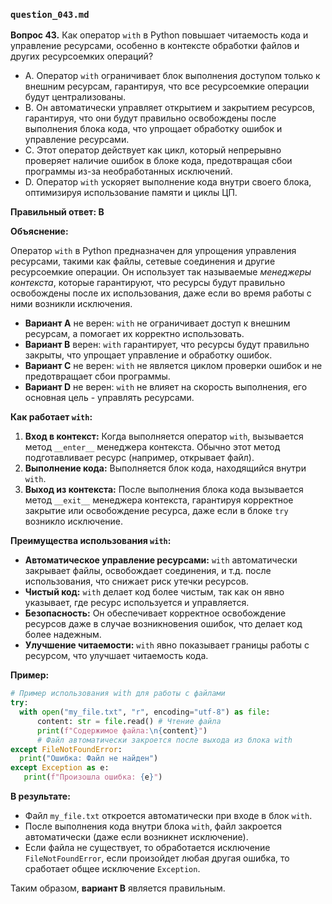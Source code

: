 ### `question_043.md`

**Вопрос 43.** Как оператор `with` в Python повышает читаемость кода и управление ресурсами, особенно в контексте обработки файлов и других ресурсоемких операций?

- A. Оператор `with` ограничивает блок выполнения доступом только к внешним ресурсам, гарантируя, что все ресурсоемкие операции будут централизованы.
- B. Он автоматически управляет открытием и закрытием ресурсов, гарантируя, что они будут правильно освобождены после выполнения блока кода, что упрощает обработку ошибок и управление ресурсами.
- C. Этот оператор действует как цикл, который непрерывно проверяет наличие ошибок в блоке кода, предотвращая сбои программы из-за необработанных исключений.
- D. Оператор `with` ускоряет выполнение кода внутри своего блока, оптимизируя использование памяти и циклы ЦП.

**Правильный ответ: B**

**Объяснение:**

Оператор `with` в Python предназначен для упрощения управления ресурсами, такими как файлы, сетевые соединения и другие ресурсоемкие операции. Он использует так называемые *менеджеры контекста*, которые гарантируют, что ресурсы будут правильно освобождены после их использования, даже если во время работы с ними возникли исключения.

*   **Вариант A** не верен: `with` не ограничивает доступ к внешним ресурсам, а помогает их корректно использовать.
*   **Вариант B** верен: `with` гарантирует, что ресурсы будут правильно закрыты, что упрощает управление и обработку ошибок.
*   **Вариант C** не верен: `with` не является циклом проверки ошибок и не предотвращает сбои программы.
*   **Вариант D** не верен: `with` не влияет на скорость выполнения, его основная цель - управлять ресурсами.

**Как работает `with`:**

1.  **Вход в контекст:** Когда выполняется оператор `with`, вызывается метод `__enter__` менеджера контекста. Обычно этот метод подготавливает ресурс (например, открывает файл).
2.  **Выполнение кода:** Выполняется блок кода, находящийся внутри `with`.
3.  **Выход из контекста:** После выполнения блока кода вызывается метод `__exit__` менеджера контекста, гарантируя корректное закрытие или освобождение ресурса, даже если в блоке `try` возникло исключение.

**Преимущества использования `with`:**

*   **Автоматическое управление ресурсами:**  `with` автоматически закрывает файлы, освобождает соединения, и т.д. после использования, что снижает риск утечки ресурсов.
*   **Чистый код:**  `with` делает код более чистым, так как он явно указывает, где ресурс используется и управляется.
*   **Безопасность:**   Он обеспечивает корректное освобождение ресурсов даже в случае возникновения ошибок, что делает код более надежным.
*   **Улучшение читаемости:** `with` явно показывает границы работы с ресурсом, что улучшает читаемость кода.

**Пример:**

```python
# Пример использования with для работы с файлами
try:
  with open("my_file.txt", "r", encoding="utf-8") as file:
      content: str = file.read() # Чтение файла
      print(f"Содержимое файла:\n{content}")
      # Файл автоматически закроется после выхода из блока with
except FileNotFoundError:
  print("Ошибка: Файл не найден")
except Exception as e:
   print(f"Произошла ошибка: {e}")
```

**В результате:**

*   Файл `my_file.txt` откроется автоматически при входе в блок `with`.
*  После выполнения кода внутри блока `with`, файл закроется автоматически (даже если возникнет исключение).
*  Если файла не существует, то обработается исключение `FileNotFoundError`, если произойдет любая другая ошибка, то сработает общее исключение `Exception`.
  
Таким образом, **вариант B** является правильным.

